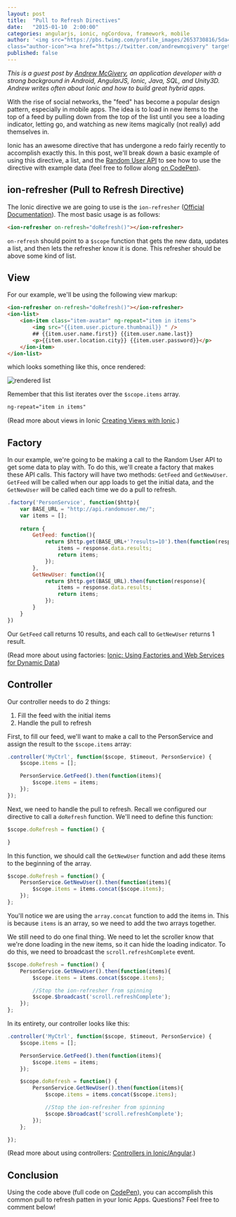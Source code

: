 ```yaml
---
layout: post
title:  "Pull to Refresh Directives"
date:   "2015-01-10  2:00:00"
categories: angularjs, ionic, ngCordova, framework, mobile
author: '<img src="https://pbs.twimg.com/profile_images/2653730816/5da4d8fb72352c715bbaffe07e56270e_400x400.jpeg"
class="author-icon"><a href="https://twitter.com/andrewmcgivery" target="_blank">Andrew McGivery</a>'
published: false
---
```


*This is a guest post by [Andrew McGivery](http://mcgivery.com/), an application developer with a strong background in
Android, AngularJS, Ionic, Java, SQL, and Unity3D. Andrew writes often about Ionic and how to build great hybrid apps.*

With the rise of social networks, the "feed" has become a popular design pattern, especially in mobile apps. The idea is to load in new items to the top of a feed by pulling down from the top of the list until you see a loading indicator, letting go, and watching as new items magically (not really) add themselves in.

Ionic has an awesome directive that has undergone a redo fairly recently to accomplish exactly this. In this post, we'll break down a basic example of using this directive, a list, and the [Random User API](https://randomuser.me/) to see how to use the directive with example data (feel free to follow along [on CodePen](http://codepen.io/andrewmcgivery/pen/ZYyVgp)).

<!-- more -->

## ion-refresher (Pull to Refresh Directive)
The Ionic directive we are going to use is the `ion-refresher` ([Official Documentation](http://ionicframework.com/docs/api/directive/ionRefresher/)). The most basic usage is as follows:

```html
<ion-refresher on-refresh="doRefresh()"></ion-refresher>
```

`on-refresh` should point to a `$scope` function that gets the new data, updates a list, and then lets the refresher know it is done. This refresher should be above some kind of list. 

## View
For our example, we'll be using the following view markup:

```html
<ion-refresher on-refresh="doRefresh()"></ion-refresher>
<ion-list>
	<ion-item class="item-avatar" ng-repeat="item in items">
		<img src="{{item.user.picture.thumbnail}} " />
		## {{item.user.name.first}} {{item.user.name.last}}
		<p>{{item.user.location.city}} {{item.user.password}}</p>
	</ion-item>
</ion-list>
```

which looks something like this, once rendered:

<img src="http://mcgivery.com/wp-content/uploads/2015/01/list.png" alt="rendered list" />

Remember that this list iterates over the `$scope.items` array.

```html
ng-repeat="item in items"
```

(Read more about views in Ionic [Creating Views with Ionic](http://mcgivery.com/creating-views-with-ionic/).)

## Factory
In our example, we're going to be making a call to the Random User API to get some data to play with. To do this, we'll create a factory that makes these API calls. This factory will have two methods: `GetFeed` and `GetNewUser`. `GetFeed` will be called when our app loads to get the initial data, and the `GetNewUser` will be called each time we do a pull to refresh.

```javascript
.factory('PersonService', function($http){
	var BASE_URL = "http://api.randomuser.me/";
	var items = [];
	
	return {
		GetFeed: function(){
			return $http.get(BASE_URL+'?results=10').then(function(response){
				items = response.data.results;
				return items;
			});
		},
		GetNewUser: function(){
			return $http.get(BASE_URL).then(function(response){
				items = response.data.results;
				return items;
			});
		}
	}
})
```

Our `GetFeed` call returns 10 results, and each call to `GetNewUser` returns 1 result.

(Read more about using factories: [Ionic: Using Factories and Web Services for Dynamic Data](http://mcgivery.com/ionic-using-factories-and-web-services-for-dynamic-data/))

## Controller
Our controller needs to do 2 things:

1. Fill the feed with the initial items
2. Handle the pull to refresh


First, to fill our feed, we'll want to make a call to the PersonService and assign the result to the `$scope.items` array:

```javascript
.controller('MyCtrl', function($scope, $timeout, PersonService) {
	$scope.items = [];

	PersonService.GetFeed().then(function(items){
		$scope.items = items;
	});
});
```

Next, we need to handle the pull to refresh. Recall we configured our directive to call a `doRefresh` function. We'll need to define this function:

```javascript
$scope.doRefresh = function() {

}
```

In this function, we should call the `GetNewUser` function and add these items to the beginning of the array.

```javascript
$scope.doRefresh = function() {
	PersonService.GetNewUser().then(function(items){
		$scope.items = items.concat($scope.items);
	});
};
```

You'll notice we are using the `array.concat` function to add the items in. This is because `items` is an array, so we need to add the two arrays together.

We still need to do one final thing. We need to let the scroller know that we're done loading in the new items, so it can hide the loading indicator. To do this, we need to broadcast the `scroll.refreshComplete` event.

```javascript
$scope.doRefresh = function() {
	PersonService.GetNewUser().then(function(items){
		$scope.items = items.concat($scope.items);

		//Stop the ion-refresher from spinning
		$scope.$broadcast('scroll.refreshComplete');
	});
};
```

In its entirety, our controller looks like this:

```javascript
.controller('MyCtrl', function($scope, $timeout, PersonService) {
	$scope.items = [];

	PersonService.GetFeed().then(function(items){
		$scope.items = items;
	});

	$scope.doRefresh = function() {
		PersonService.GetNewUser().then(function(items){
			$scope.items = items.concat($scope.items);

			//Stop the ion-refresher from spinning
			$scope.$broadcast('scroll.refreshComplete');
		});
	};

});
```

(Read more about using controllers: [Controllers in Ionic/Angular](http://mcgivery.com/controllers-ionicangular/).)

## Conclusion
Using the code above (full code on [CodePen](http://codepen.io/andrewmcgivery/pen/ZYyVgp/)), you can accomplish this common pull to refresh patten in your Ionic Apps. Questions? Feel free to comment below!
